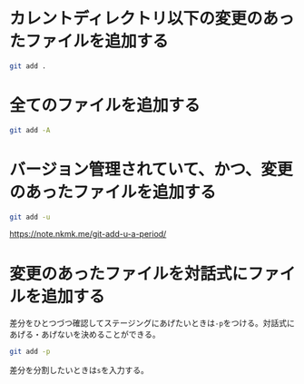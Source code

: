 # カレントディレクトリ以下の変更のあったファイルを追加する

```sh
git add .
```

# 全てのファイルを追加する

```sh
git add -A
```


# バージョン管理されていて、かつ、変更のあったファイルを追加する

```sh
git add -u
```

https://note.nkmk.me/git-add-u-a-period/

# 変更のあったファイルを対話式にファイルを追加する

差分をひとつづつ確認してステージングにあげたいときは`-p`をつける。対話式にあげる・あげないを決めることができる。

```sh
git add -p
```

差分を分割したいときは`s`を入力する。
